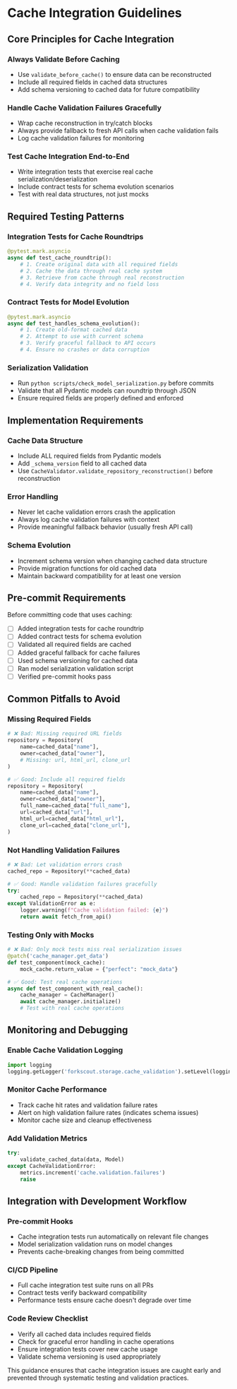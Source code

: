 # Cache Integration Guidelines

## Core Principles for Cache Integration

### Always Validate Before Caching
- Use `validate_before_cache()` to ensure data can be reconstructed
- Include all required fields in cached data structures
- Add schema versioning to cached data for future compatibility

### Handle Cache Validation Failures Gracefully
- Wrap cache reconstruction in try/catch blocks
- Always provide fallback to fresh API calls when cache validation fails
- Log cache validation failures for monitoring

### Test Cache Integration End-to-End
- Write integration tests that exercise real cache serialization/deserialization
- Include contract tests for schema evolution scenarios
- Test with real data structures, not just mocks

## Required Testing Patterns

### Integration Tests for Cache Roundtrips
```python
@pytest.mark.asyncio
async def test_cache_roundtrip():
    # 1. Create original data with all required fields
    # 2. Cache the data through real cache system
    # 3. Retrieve from cache through real reconstruction
    # 4. Verify data integrity and no field loss
```

### Contract Tests for Model Evolution
```python
@pytest.mark.asyncio
async def test_handles_schema_evolution():
    # 1. Create old-format cached data
    # 2. Attempt to use with current schema
    # 3. Verify graceful fallback to API occurs
    # 4. Ensure no crashes or data corruption
```

### Serialization Validation
- Run `python scripts/check_model_serialization.py` before commits
- Validate that all Pydantic models can roundtrip through JSON
- Ensure required fields are properly defined and enforced

## Implementation Requirements

### Cache Data Structure
- Include ALL required fields from Pydantic models
- Add `_schema_version` field to all cached data
- Use `CacheValidator.validate_repository_reconstruction()` before reconstruction

### Error Handling
- Never let cache validation errors crash the application
- Always log cache validation failures with context
- Provide meaningful fallback behavior (usually fresh API call)

### Schema Evolution
- Increment schema version when changing cached data structure
- Provide migration functions for old cached data
- Maintain backward compatibility for at least one version

## Pre-commit Requirements

Before committing code that uses caching:
- [ ] Added integration tests for cache roundtrip
- [ ] Added contract tests for schema evolution  
- [ ] Validated all required fields are cached
- [ ] Added graceful fallback for cache failures
- [ ] Used schema versioning for cached data
- [ ] Ran model serialization validation script
- [ ] Verified pre-commit hooks pass

## Common Pitfalls to Avoid

### Missing Required Fields
```python
# ❌ Bad: Missing required URL fields
repository = Repository(
    name=cached_data["name"],
    owner=cached_data["owner"],
    # Missing: url, html_url, clone_url
)

# ✅ Good: Include all required fields
repository = Repository(
    name=cached_data["name"],
    owner=cached_data["owner"],
    full_name=cached_data["full_name"],
    url=cached_data["url"],
    html_url=cached_data["html_url"],
    clone_url=cached_data["clone_url"],
)
```

### Not Handling Validation Failures
```python
# ❌ Bad: Let validation errors crash
cached_repo = Repository(**cached_data)

# ✅ Good: Handle validation failures gracefully
try:
    cached_repo = Repository(**cached_data)
except ValidationError as e:
    logger.warning(f"Cache validation failed: {e}")
    return await fetch_from_api()
```

### Testing Only with Mocks
```python
# ❌ Bad: Only mock tests miss real serialization issues
@patch('cache_manager.get_data')
def test_component(mock_cache):
    mock_cache.return_value = {"perfect": "mock_data"}

# ✅ Good: Test real cache operations
async def test_component_with_real_cache():
    cache_manager = CacheManager()
    await cache_manager.initialize()
    # Test with real cache operations
```

## Monitoring and Debugging

### Enable Cache Validation Logging
```python
import logging
logging.getLogger('forkscout.storage.cache_validation').setLevel(logging.DEBUG)
```

### Monitor Cache Performance
- Track cache hit rates and validation failure rates
- Alert on high validation failure rates (indicates schema issues)
- Monitor cache size and cleanup effectiveness

### Add Validation Metrics
```python
try:
    validate_cached_data(data, Model)
except CacheValidationError:
    metrics.increment('cache.validation.failures')
    raise
```

## Integration with Development Workflow

### Pre-commit Hooks
- Cache integration tests run automatically on relevant file changes
- Model serialization validation runs on model changes
- Prevents cache-breaking changes from being committed

### CI/CD Pipeline
- Full cache integration test suite runs on all PRs
- Contract tests verify backward compatibility
- Performance tests ensure cache doesn't degrade over time

### Code Review Checklist
- Verify all cached data includes required fields
- Check for graceful error handling in cache operations
- Ensure integration tests cover new cache usage
- Validate schema versioning is used appropriately

This guidance ensures that cache integration issues are caught early and prevented through systematic testing and validation practices.